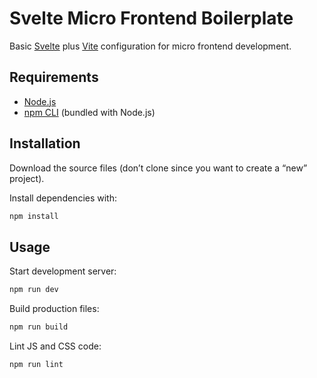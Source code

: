 # Svelte Micro Frontend Boilerplate

Basic [Svelte](https://svelte.dev) plus [Vite](https://vitejs.dev) configuration for micro frontend development.

## Requirements

* [Node.js](https://nodejs.org)
* [npm CLI](https://docs.npmjs.com/cli/) (bundled with Node.js)

## Installation

Download the source files (don’t clone since you want to create a “new” project).

Install dependencies with:

```sh
npm install
```

## Usage

Start development server:

```sh
npm run dev
```

Build production files:

```sh
npm run build
```

Lint JS and CSS code:

```sh
npm run lint
```
